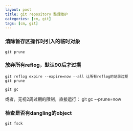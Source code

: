 ```yaml
---
layout: post
title: git repository 整理维护
categories: [cm, git]
tags: [cm, git]
---
```


### 清除暂存区操作时引入的临时对象

```
git prune
```



### 放弃所有reflog，默认90后才过期

```
git reflog expire --expire=now --all 让所有reflog的记录过期
git prune

git gc
```

或者，无视2周过期的限制，直接运行：  git gc --prune=now




### 检查是否有dangling的object

```
git fsck
```

